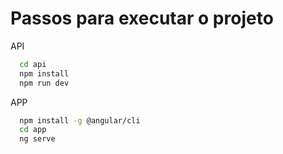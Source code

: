 # Passos para executar o projeto

API
```bash
  cd api
  npm install
  npm run dev
```
APP
```bash
  npm install -g @angular/cli
  cd app
  ng serve
```
